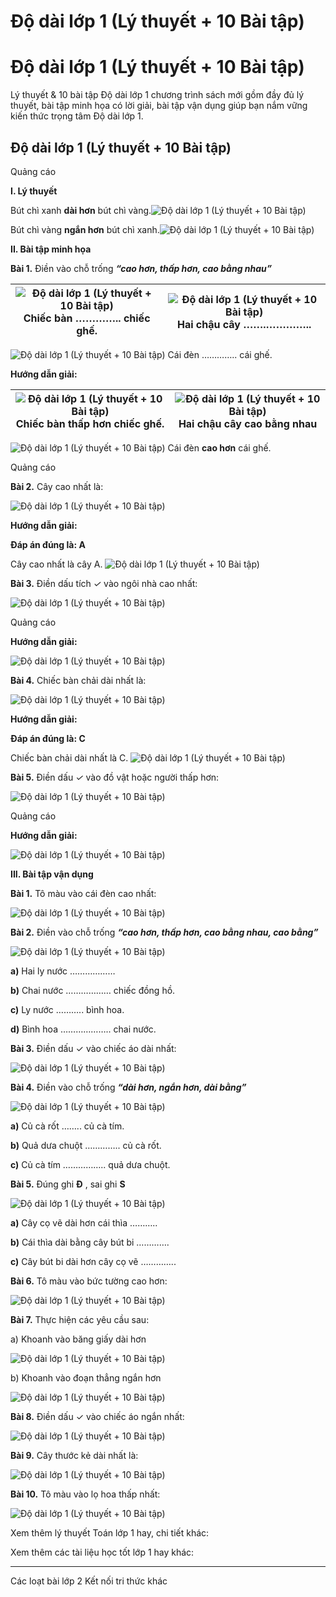 # Độ dài lớp 1 (Lý thuyết + 10 Bài tập)

# Độ dài lớp 1 (Lý thuyết + 10 Bài tập)

Lý thuyết & 10 bài tập Độ dài lớp 1 chương trình sách mới gồm đầy đủ lý thuyết, bài tập minh họa có lời giải, bài tập vận dụng giúp bạn nắm vững kiến thức trọng tâm Độ dài lớp 1.

## Độ dài lớp 1 (Lý thuyết + 10 Bài tập)

Quảng cáo

**I. Lý thuyết**

Bút chì xanh **dài hơn** bút chì vàng.![Độ dài lớp 1 \(Lý thuyết + 10 Bài tập\)](https://www.vietjack.com/toan-1-ket-noi/images/ly-thuyet-do-dai.PNG)

Bút chì vàng **ngắn hơn** bút chì xanh.![Độ dài lớp 1 \(Lý thuyết + 10 Bài tập\)](https://www.vietjack.com/toan-1-ket-noi/images/ly-thuyet-do-dai-1.PNG)

**II. Bài tập minh họa**

**Bài 1.** Điền vào chỗ trống **_“cao hơn, thấp hơn, cao bằng nhau”_**

![Độ dài lớp 1 \(Lý thuyết + 10 Bài tập\)](https://www.vietjack.com/toan-1-ket-noi/images/ly-thuyet-do-dai-2.PNG) Chiếc bàn ………….. chiếc ghế. |  ![Độ dài lớp 1 \(Lý thuyết + 10 Bài tập\)](https://www.vietjack.com/toan-1-ket-noi/images/ly-thuyet-do-dai-3.PNG) Hai chậu cây …….…………..  
---|---  
![Độ dài lớp 1 \(Lý thuyết + 10 Bài tập\)](https://www.vietjack.com/toan-1-ket-noi/images/ly-thuyet-do-dai-4.PNG) Cái đèn ………….. cái ghế.  
  
**Hướng dẫn giải:**

![Độ dài lớp 1 \(Lý thuyết + 10 Bài tập\)](https://www.vietjack.com/toan-1-ket-noi/images/ly-thuyet-do-dai-2.PNG) Chiếc bàn **thấp hơn** chiếc ghế. |  ![Độ dài lớp 1 \(Lý thuyết + 10 Bài tập\)](https://www.vietjack.com/toan-1-ket-noi/images/ly-thuyet-do-dai-3.PNG) Hai chậu cây **cao** **bằng nhau**  
---|---  
![Độ dài lớp 1 \(Lý thuyết + 10 Bài tập\)](https://www.vietjack.com/toan-1-ket-noi/images/ly-thuyet-do-dai-4.PNG) Cái đèn **cao hơn** cái ghế.  
  
Quảng cáo

**Bài 2.** Cây cao nhất là:

![Độ dài lớp 1 \(Lý thuyết + 10 Bài tập\)](https://www.vietjack.com/toan-1-ket-noi/images/ly-thuyet-do-dai-5.PNG)

**Hướng dẫn giải:**

**Đáp án đúng là: A**

Cây cao nhất là cây A. ![Độ dài lớp 1 \(Lý thuyết + 10 Bài tập\)](https://www.vietjack.com/toan-1-ket-noi/images/ly-thuyet-do-dai-6.PNG)

**Bài 3.** Điền dấu tích _✓_ vào ngôi nhà cao nhất:

![Độ dài lớp 1 \(Lý thuyết + 10 Bài tập\)](https://www.vietjack.com/toan-1-ket-noi/images/ly-thuyet-do-dai-7.PNG)

Quảng cáo

**Hướng dẫn giải:**

![Độ dài lớp 1 \(Lý thuyết + 10 Bài tập\)](https://www.vietjack.com/toan-1-ket-noi/images/ly-thuyet-do-dai-8.PNG)

**Bài 4.** Chiếc bàn chải dài nhất là:

![Độ dài lớp 1 \(Lý thuyết + 10 Bài tập\)](https://www.vietjack.com/toan-1-ket-noi/images/ly-thuyet-do-dai-9.PNG)

**Hướng dẫn giải:**

**Đáp án đúng là: C**

Chiếc bàn chải dài nhất là C. ![Độ dài lớp 1 \(Lý thuyết + 10 Bài tập\)](https://www.vietjack.com/toan-1-ket-noi/images/ly-thuyet-do-dai-10.PNG)

**Bài 5.** Điền dấu _✓_ vào đồ vật hoặc người thấp hơn:

![Độ dài lớp 1 \(Lý thuyết + 10 Bài tập\)](https://www.vietjack.com/toan-1-ket-noi/images/ly-thuyet-do-dai-11.PNG)

Quảng cáo

**Hướng dẫn giải:**

![Độ dài lớp 1 \(Lý thuyết + 10 Bài tập\)](https://www.vietjack.com/toan-1-ket-noi/images/ly-thuyet-do-dai-12.PNG)

**III. Bài tập vận dụng**

**Bài 1.** Tô màu vào cái đèn cao nhất:

![Độ dài lớp 1 \(Lý thuyết + 10 Bài tập\)](https://www.vietjack.com/toan-1-ket-noi/images/ly-thuyet-do-dai-13.PNG)

**Bài 2.** Điền vào chỗ trống **_“cao hơn, thấp hơn, cao bằng nhau, cao bằng”_**

![Độ dài lớp 1 \(Lý thuyết + 10 Bài tập\)](https://www.vietjack.com/toan-1-ket-noi/images/ly-thuyet-do-dai-14.PNG)

**a)** Hai ly nước ………………

**b)** Chai nước ……………… chiếc đồng hồ.

**c)** Ly nước ……….. bình hoa.

**d)** Bình hoa ……………….. chai nước.

**Bài 3.** Điền dấu ✓ vào chiếc áo dài nhất:

![Độ dài lớp 1 \(Lý thuyết + 10 Bài tập\)](https://www.vietjack.com/toan-1-ket-noi/images/ly-thuyet-do-dai-15.PNG)

**Bài 4.** Điền vào chỗ trống **_“dài hơn, ngắn hơn, dài bằng”_**

![Độ dài lớp 1 \(Lý thuyết + 10 Bài tập\)](https://www.vietjack.com/toan-1-ket-noi/images/ly-thuyet-do-dai-16.PNG)

**a)** Củ cà rốt …….. củ cà tím.

**b)** Quả dưa chuột ………….. củ cà rốt.

**c)** Củ cà tím …………….. quả dưa chuột.

**Bài 5.** Đúng ghi **Đ** , sai ghi **S**

![Độ dài lớp 1 \(Lý thuyết + 10 Bài tập\)](https://www.vietjack.com/toan-1-ket-noi/images/ly-thuyet-do-dai-17.PNG)

**a)** Cây cọ vẽ dài hơn cái thìa ………..

**b)** Cái thìa dài bằng cây bút bi ………….

**c)** Cây bút bi dài hơn cây cọ vẽ …………..

**Bài 6.** Tô màu vào bức tường cao hơn:

![Độ dài lớp 1 \(Lý thuyết + 10 Bài tập\)](https://www.vietjack.com/toan-1-ket-noi/images/ly-thuyet-do-dai-18.PNG)

**Bài 7.** Thực hiện các yêu cầu sau:

a) Khoanh vào băng giấy dài hơn

![Độ dài lớp 1 \(Lý thuyết + 10 Bài tập\)](https://www.vietjack.com/toan-1-ket-noi/images/ly-thuyet-do-dai-19.PNG)

b) Khoanh vào đoạn thẳng ngắn hơn 

![Độ dài lớp 1 \(Lý thuyết + 10 Bài tập\)](https://www.vietjack.com/toan-1-ket-noi/images/ly-thuyet-do-dai-20.PNG)

**Bài 8.** Điền dấu ✓ vào chiếc áo ngắn nhất:

![Độ dài lớp 1 \(Lý thuyết + 10 Bài tập\)](https://www.vietjack.com/toan-1-ket-noi/images/ly-thuyet-do-dai-21.PNG)

**Bài 9.** Cây thước kẻ dài nhất là: 

![Độ dài lớp 1 \(Lý thuyết + 10 Bài tập\)](https://www.vietjack.com/toan-1-ket-noi/images/ly-thuyet-do-dai-22.PNG)

**Bài 10.** Tô màu vào lọ hoa thấp nhất:

![Độ dài lớp 1 \(Lý thuyết + 10 Bài tập\)](https://www.vietjack.com/toan-1-ket-noi/images/ly-thuyet-do-dai-23.PNG)

Xem thêm lý thuyết Toán lớp 1 hay, chi tiết khác:

Xem thêm các tài liệu học tốt lớp 1 hay khác:

* * *

Các loạt bài lớp 2 Kết nối tri thức khác
